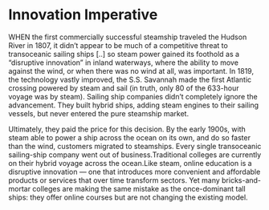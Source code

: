 # Innovation Imperative

WHEN the first commercially successful steamship traveled the Hudson
River in 1807, it didn’t appear to be much of a competitive threat to
transoceanic sailing ships [..] so steam power gained its foothold as
a “disruptive innovation” in inland waterways, where the ability to
move against the wind, or when there was no wind at all, was
important. In 1819, the technology vastly improved, the S.S. Savannah
made the first Atlantic crossing powered by steam and sail (in truth,
only 80 of the 633-hour voyage was by steam). Sailing ship companies
didn’t completely ignore the advancement. They built hybrid ships,
adding steam engines to their sailing vessels, but never entered the
pure steamship market.

Ultimately, they paid the price for this decision. By the early 1900s,
with steam able to power a ship across the ocean on its own, and do so
faster than the wind, customers migrated to steamships. Every single
transoceanic sailing-ship company went out of business.Traditional
colleges are currently on their hybrid voyage across the ocean.Like
steam, online education is a disruptive innovation — one that
introduces more convenient and affordable products or services that
over time transform sectors. Yet many bricks-and-mortar colleges are
making the same mistake as the once-dominant tall ships: they offer
online courses but are not changing the existing model.














